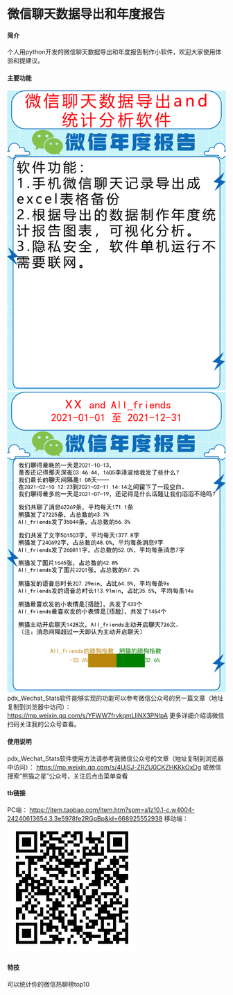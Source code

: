# 微信聊天数据导出和年度报告

#### 简介
个人用python开发的微信聊天数据导出和年度报告制作小软件，欢迎大家使用体验和提建议。

#### 主要功能

![功能介绍](tb_mainplot.png)
![效果展示](annual_postertb_render1.png)
pdx_Wechat_Stats软件能够实现的功能可以参考微信公众号的另一篇文章（地址复制到浏览器中访问）：
https://mp.weixin.qq.com/s/YFWW7frvkqmLIiNX3PNlpA
更多详细介绍请微信扫码关注我的公众号查看。

#### 使用说明
pdx_Wechat_Stats软件使用方法请参考我微信公众号的文章（地址复制到浏览器中访问）：
https://mp.weixin.qq.com/s/4UjSJ-ZRZU0CKZHKKkOxDg
或微信搜索“熊猫之星”公众号，关注后点击菜单查看

#### tb链接
PC端：
https://item.taobao.com/item.htm?spm=a1z10.1-c.w4004-24240613654.3.3e5978fe2RGpBp&id=668925552938
移动端：
![输入图片说明](annual_postertbQRcode.png)

#### 特技

可以统计你的微信热聊榜top10
